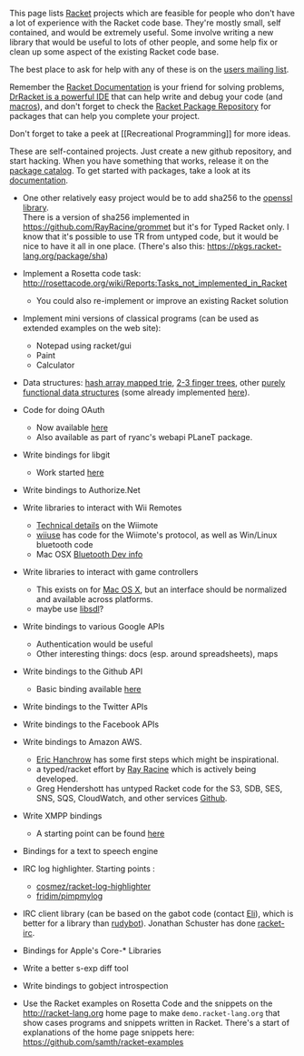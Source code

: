 This page lists [Racket](http://www.racket-lang.org) projects which are feasible for people who don't
have a lot of experience with the Racket code base. They're mostly
small, self contained, and would be extremely useful. Some involve
writing a new library that would be useful to lots of other people, and
some help fix or clean up some aspect of the existing Racket code base.

The best place to ask for help with any of these is on the [users
mailing list](http://racket-lang.org/community.html).

Remember the [Racket Documentation](https://docs.racket-lang.org/index.html) is your friend for solving problems, [DrRacket is a powerful IDE](http://docs.racket-lang.org/drracket/interface-essentials.html) that can help write and debug your code (and [macros](http://docs.racket-lang.org/macro-debugger/index.html#%28part._.Using_the_.Macro_.Stepper%29)), and don't forget to check the [Racket Package Repository](https://pkgs.racket-lang.org/) for packages that can help you complete your project.

Don't forget to take a peek at [[Recreational Programming]] for more ideas.

These are self-contained projects.  Just create a new github repository,
and start hacking.  When you have something that works, release it on the
[package catalog](http://pkgs.racket-lang.org/). To get started with packages, take a look at its [documentation](http://www.cs.utah.edu/plt/snapshots/current/doc/pkg/index.html).

* One other relatively easy project would be to add sha256 to the [openssl library](https://docs.racket-lang.org/openssl/index.html).  
    There is a version of sha256 implemented in https://github.com/RayRacine/grommet but it's for Typed Racket only. I know that it's possible to use TR from untyped code, but it would be nice to have it all in one place.
    (There's also this: https://pkgs.racket-lang.org/package/sha)

* Implement a Rosetta code task: http://rosettacode.org/wiki/Reports:Tasks_not_implemented_in_Racket
  - You could also re-implement or improve an existing Racket solution
* Implement mini versions of classical programs (can be used as extended examples on the web site):
  - Notepad using racket/gui
  - Paint 
  - Calculator
* Data structures: [hash array mapped trie](http://en.wikipedia.org/wiki/Hash_array_mapped_trie), [2-3 finger trees](http://en.wikipedia.org/wiki/Finger_tree), other [purely functional data structures](http://cstheory.stackexchange.com/questions/1539/whats-new-in-purely-functional-data-structures-since-okasaki) (some already implemented [here](https://github.com/takikawa/tr-pfds)).
* Code for doing OAuth
  - Now available [here](https://github.com/veer-public/OAuth-2.0)
  - Also available as part of ryanc's webapi PLaneT package.
* Write bindings for libgit
  - Work started [here](https://github.com/jarnaldich/racket-git)
* Write bindings to Authorize.Net
* Write libraries to interact with Wii Remotes
  - [Technical details](http://wiibrew.org/wiki/Wiimote) on the Wiimote
  - [wiiuse](http://sourceforge.net/projects/wiiuse/) has code for the Wiimote's protocol, as well as Win/Linux bluetooth code
  - Mac OSX [Bluetooth Dev info](http://developer.apple.com/library/mac/#documentation/DeviceDrivers/Conceptual/Bluetooth/BT_Intro/BT_Intro.html)
* Write libraries to interact with game controllers
  - This exists on for [Mac OS X](https://github.com/get-bonus/get-bonus/blob/master/exp/joystick.rkt), but an interface should be normalized and available across platforms.
  - maybe use [libsdl](http://www.libsdl.org/)?
* Write bindings to various Google APIs
  - Authentication would be useful
  - Other interesting things: docs (esp. around spreadsheets), maps
* Write bindings to the Github API
  - Basic binding available [here](https://github.com/eu90h/racket-github-api)
* Write bindings to the Twitter APIs
* Write bindings to the Facebook APIs
* Write bindings to Amazon AWS.
  - [Eric Hanchrow](https://github.com/offby1/doodles/tree/master/plt-scheme/web/amazon) has some first steps which might be inspirational.
  - a typed/racket effort by [Ray Racine](https://github.com/RayRacine/knozamalib/tree/master/src/racket/aws) which is actively being developed.
  - Greg Hendershott has untyped Racket code for the S3, SDB, SES, SNS, SQS, CloudWatch, and other services [Github](https://github.com/greghendershott/aws). 
* Write XMPP bindings
   - A starting point can be found [here](https://github.com/zzkt/gibberish)
* Bindings for a text to speech engine
* IRC log highlighter. Starting points :
   - [cosmez/racket-log-highlighter](https://github.com/cosmez/racket-log-highlighter)
   - [fridim/pimpmylog](https://github.com/fridim/pimpmylog)
* IRC client library (can be based on the gabot code (contact [Eli](mailto:eli@barzilay.org)), which
  is better for a library than [rudybot](https://github.com/offby1/rudybot)). Jonathan Schuster has done [racket-irc](https://github.com/schuster/racket-irc).
* Bindings for Apple's Core-* Libraries
* Write a better s-exp diff tool
* Write bindings to gobject introspection
* Use the Racket examples on Rosetta Code and the snippets on the http://racket-lang.org home page to make `demo.racket-lang.org` that show cases programs and snippets written in Racket.  There's a start of explanations of the home page snippets here: https://github.com/samth/racket-examples